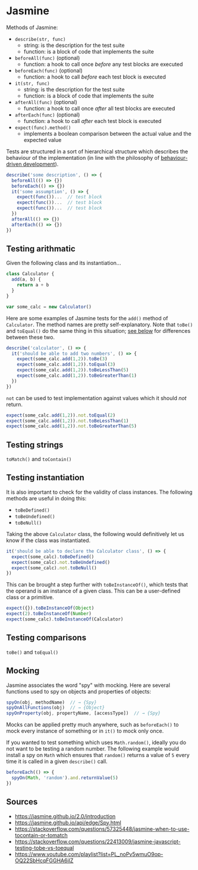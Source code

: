 Jasmine
=======

Methods of Jasmine:

- `describe(str, func)`
  - string: is the description for the test suite
  - function: is a block of code that implements the suite
- `beforeAll(func)` (optional)
  - function: a hook to call once *before* any test blocks are executed
- `beforeEach(func)` (optional)
  - function: a hook to call *before* each test block is executed
- `it(str, func)`
  - string: is the description for the test suite
  - function: is a block of code that implements the suite
- `afterAll(func)` (optional)
  - function: a hook to call once *after* all test blocks are executed
- `afterEach(func)` (optional)
  - function: a hook to call *after* each test block is executed
- `expect(func).method()`
  - implements a boolean comparison between the actual value and the expected value

Tests are structured in a sort of hierarchical structure which describes the behaviour of the implementation (in line with the philosophy of [behaviour-driven development](https://en.wikipedia.org/wiki/Behavior-driven_development)).

```javascript
describe('some description', () => {
  beforeAll(() => {})
  beforeEach(() => {})
  it('some assumption', () => {
    expect(func())...  // test block
    expect(func())...  // test block
    expect(func())...  // test block
  })
  afterAll(() => {})
  afterEach(() => {})
})
```

Testing arithmatic
------------------

Given the following class and its instantiation...

```javascript
class Calculator {
  add(a, b) {
    return a + b
  }
}

var some_calc = new Calculator()
```

Here are some examples of Jasmine tests for the `add()` method of `Calculator`. The method names are pretty self-explanatory. Note that `toBe()` and `toEqual()` do the same thing in this situation; [see below](#testing-comparisons) for differences between these two.

```javascript
describe('calculator', () => {
  it('should be able to add two numbers', () => {
    expect(some_calc.add(1,2)).toBe(3)
    expect(some_calc.add(1,2)).toEqual(3)
    expect(some_calc.add(1,2)).toBeLessThan(5)
    expect(some_calc.add(1,2)).toBeGreaterThan(1)
  })
})
```

`not` can be used to test implementation against values which it should *not* return.

```javascript
expect(some_calc.add(1,2)).not.toEqual(2)
expect(some_calc.add(1,2)).not.toBeLessThan(1)
expect(some_calc.add(1,2)).not.toBeGreaterThan(5)
```

Testing strings
---------------

`toMatch()` and `toContain()`

Testing instantiation
---------------------

It is also important to check for the validity of class instances. The following methods are useful in doing this:

- `toBeDefined()`
- `toBeUndefined()`
- `toBeNull()`

Taking the above `Calculator` class, the following would definitively let us know if the class was instantiated.

```javascript
it('should be able to declare the Calculator class', () => {
  expect(some_calc).toBeDefined()
  expect(some_calc).not.toBeUndefined()
  expect(some_calc).not.toBeNull()
})
```

This can be brought a step further with `toBeInstanceOf()`, which tests that the operand is an instance of a given class. This can be a user-defined class or a primitive.

```javascript
expect({}).toBeInstanceOf(Object)
expect(2).toBeInstanceOf(Number)
expect(some_calc).toBeInstanceOf(Calculator)
```

Testing comparisons
-------------------

`toBe()` and `toEqual()`

Mocking
-------

Jasmine associates the word "spy" with mocking. Here are several functions used to spy on objects and properties of objects:

```javascript
spyOn(obj, methodName)  // → {Spy}
spyOnAllFunctions(obj)  // → {Object}
spyOnProperty(obj, propertyName, [accessType])  // → {Spy}
```

Mocks can be applied pretty much anywhere, such as `beforeEach()` to mock every instance of something or in `it()` to mock only once.

If you wanted to test something which uses `Math.random()`, ideally you do not want to be testing a random number. The following example would install a spy on `Math` which ensures that `random()` returns a value of `5` every time it is called in a given `describe()` call.

```javascript
beforeEach(() => {
  spyOn(Math, 'random').and.returnValue(5)
})
```

Sources
-------

- https://jasmine.github.io/2.0/introduction
- https://jasmine.github.io/api/edge/Spy.html
- https://stackoverflow.com/questions/57325448/jasmine-when-to-use-tocontain-or-tomatch
- https://stackoverflow.com/questions/22413009/jasmine-javascript-testing-tobe-vs-toequal
- https://www.youtube.com/playlist?list=PL_noPv5wmuO9op-OQ22SbHcqFGGHA6iIZ
